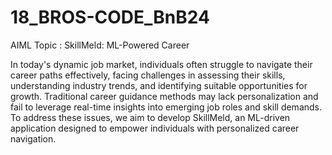 # 18_BROS-CODE_BnB24
AIML
Topic : SkillMeld: ML-Powered Career

In today's dynamic job market, individuals often struggle to navigate their career paths effectively, facing challenges in assessing their skills, understanding industry trends, and identifying suitable opportunities for growth. Traditional career guidance methods may lack personalization and fail to leverage real-time insights into emerging job roles and skill demands. To address these issues, we aim to develop SkillMeld, an ML-driven application designed to empower individuals with personalized career navigation. 

